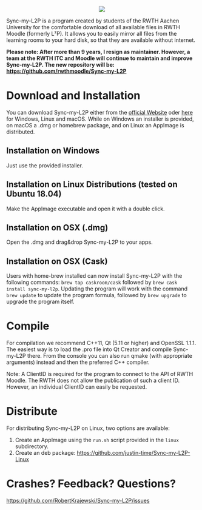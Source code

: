 ﻿<p align="center">
  <img src="http://syncmyl2p.de/images/light-logo.png"/>
</p>

Sync-my-L2P is a program created by students of the RWTH Aachen University for the comfortable download of all available files in RWTH Moodle (formerly L²P). It allows you to easily mirror all files from the learning rooms to your hard disk, so that they are available without internet.

**Please note: After more than 9 years, I resign as maintainer. However, a team at the RWTH ITC and Moodle will continue to maintain and improve Sync-my-L2P. The new repository will be: https://github.com/rwthmoodle/Sync-my-L2P**

# Download and Installation

You can download Sync-my-L2P either from the [official Website](http://www.syncmyl2p.de) oder [here](https://github.com/Sync-my-L2P/Sync-my-L2P/releases/tag/latest) for Windows, Linux and macOS. While on Windows an installer is provided, on macOS a .dmg or homebrew package, and on Linux an AppImage is distributed.

## Installation on Windows
Just use the provided installer. 

## Installation on Linux Distributions (tested on Ubuntu 18.04)
Make the AppImage executable and open it with a double click.

## Installation on OSX (.dmg)
Open the .dmg and drag&drop Sync-my-L2P to your apps.

## Installation on OSX (Cask)
Users with home-brew installed can now install Sync-my-L2P with the following commands:
`brew tap caskroom/cask` followed by `brew cask install sync-my-l2p`. Updating the program will work with the command `brew update` to update the program formula, followed by `brew upgrade` to upgrade the program itself.

# Compile
For compilation we recommend C++11, Qt (5.11 or higher) and OpenSSL 1.1.1.
The easiest way is to load the .pro file into Qt Creator and compile Sync-my-L2P there. From the console you can also run qmake (with appropriate arguments) instead and then the preferred C++ compiler.

Note: A ClientID is required for the program to connect to the API of RWTH Moodle. The RWTH does not allow the publication of such a client ID. However, an individual ClientID can easily be requested.

# Distribute
For distributing Sync-my-L2P on Linux, two options are available:
1. Create an AppImage using the `run.sh` script provided in the `linux` subdirectory.
2. Create an deb package: https://github.com/justin-time/Sync-my-L2P-Linux

# Crashes? Feedback? Questions?
https://github.com/RobertKrajewski/Sync-my-L2P/issues
